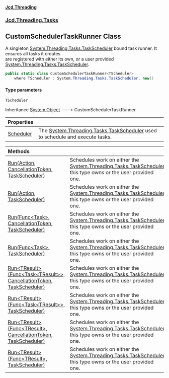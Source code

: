 #### [Jcd.Threading](index.md 'index')
### [Jcd.Threading.Tasks](Jcd.Threading.Tasks.md 'Jcd.Threading.Tasks')

## CustomSchedulerTaskRunner<TScheduler> Class

A singleton [System.Threading.Tasks.TaskScheduler](https://docs.microsoft.com/en-us/dotnet/api/System.Threading.Tasks.TaskScheduler 'System.Threading.Tasks.TaskScheduler') bound task runner. It ensures all tasks it creates  
are registered with either its own, or a user provided [System.Threading.Tasks.TaskScheduler](https://docs.microsoft.com/en-us/dotnet/api/System.Threading.Tasks.TaskScheduler 'System.Threading.Tasks.TaskScheduler').

```csharp
public static class CustomSchedulerTaskRunner<TScheduler>
    where TScheduler : System.Threading.Tasks.TaskScheduler, new()
```
#### Type parameters

<a name='Jcd.Threading.Tasks.CustomSchedulerTaskRunner_TScheduler_.TScheduler'></a>

`TScheduler`

Inheritance [System.Object](https://docs.microsoft.com/en-us/dotnet/api/System.Object 'System.Object') &#129106; CustomSchedulerTaskRunner<TScheduler>

| Properties | |
| :--- | :--- |
| [Scheduler](CustomSchedulerTaskRunner_TScheduler_.Scheduler.md 'Jcd.Threading.Tasks.CustomSchedulerTaskRunner<TScheduler>.Scheduler') | The [System.Threading.Tasks.TaskScheduler](https://docs.microsoft.com/en-us/dotnet/api/System.Threading.Tasks.TaskScheduler 'System.Threading.Tasks.TaskScheduler') used to schedule and execute tasks. |

| Methods | |
| :--- | :--- |
| [Run(Action, CancellationToken, TaskScheduler)](CustomSchedulerTaskRunner_TScheduler_.Run.l0YpgTPH56lrZkAEL/hbRQ.md 'Jcd.Threading.Tasks.CustomSchedulerTaskRunner<TScheduler>.Run(System.Action, System.Threading.CancellationToken, System.Threading.Tasks.TaskScheduler)') | Schedules work on either the [System.Threading.Tasks.TaskScheduler](https://docs.microsoft.com/en-us/dotnet/api/System.Threading.Tasks.TaskScheduler 'System.Threading.Tasks.TaskScheduler') this type owns or the user provided one. |
| [Run(Action, TaskScheduler)](CustomSchedulerTaskRunner_TScheduler_.Run.vYqAG9UN+9KE9KQcgigQ/Q.md 'Jcd.Threading.Tasks.CustomSchedulerTaskRunner<TScheduler>.Run(System.Action, System.Threading.Tasks.TaskScheduler)') | Schedules work on either the [System.Threading.Tasks.TaskScheduler](https://docs.microsoft.com/en-us/dotnet/api/System.Threading.Tasks.TaskScheduler 'System.Threading.Tasks.TaskScheduler') this type owns or the user provided one. |
| [Run(Func&lt;Task&gt;, CancellationToken, TaskScheduler)](CustomSchedulerTaskRunner_TScheduler_.Run.TuaZS6guewD86TVtLdtDew.md 'Jcd.Threading.Tasks.CustomSchedulerTaskRunner<TScheduler>.Run(System.Func<System.Threading.Tasks.Task>, System.Threading.CancellationToken, System.Threading.Tasks.TaskScheduler)') | Schedules work on either the [System.Threading.Tasks.TaskScheduler](https://docs.microsoft.com/en-us/dotnet/api/System.Threading.Tasks.TaskScheduler 'System.Threading.Tasks.TaskScheduler') this type owns or the user provided one. |
| [Run(Func&lt;Task&gt;, TaskScheduler)](CustomSchedulerTaskRunner_TScheduler_.Run.4U2EikBJaMvszTb8uACbfw.md 'Jcd.Threading.Tasks.CustomSchedulerTaskRunner<TScheduler>.Run(System.Func<System.Threading.Tasks.Task>, System.Threading.Tasks.TaskScheduler)') | Schedules work on either the [System.Threading.Tasks.TaskScheduler](https://docs.microsoft.com/en-us/dotnet/api/System.Threading.Tasks.TaskScheduler 'System.Threading.Tasks.TaskScheduler') this type owns or the user provided one. |
| [Run&lt;TResult&gt;(Func&lt;Task&lt;TResult&gt;&gt;, CancellationToken, TaskScheduler)](CustomSchedulerTaskRunner_TScheduler_.Run.Z0tTyuzf0A37FBRPDuL2UA.md 'Jcd.Threading.Tasks.CustomSchedulerTaskRunner<TScheduler>.Run<TResult>(System.Func<System.Threading.Tasks.Task<TResult>>, System.Threading.CancellationToken, System.Threading.Tasks.TaskScheduler)') | Schedules work on either the [System.Threading.Tasks.TaskScheduler](https://docs.microsoft.com/en-us/dotnet/api/System.Threading.Tasks.TaskScheduler 'System.Threading.Tasks.TaskScheduler') this type owns or the user provided one. |
| [Run&lt;TResult&gt;(Func&lt;Task&lt;TResult&gt;&gt;, TaskScheduler)](CustomSchedulerTaskRunner_TScheduler_.Run.5Y7DAAxzSCKGAiqaHbiDyg.md 'Jcd.Threading.Tasks.CustomSchedulerTaskRunner<TScheduler>.Run<TResult>(System.Func<System.Threading.Tasks.Task<TResult>>, System.Threading.Tasks.TaskScheduler)') | Schedules work on either the [System.Threading.Tasks.TaskScheduler](https://docs.microsoft.com/en-us/dotnet/api/System.Threading.Tasks.TaskScheduler 'System.Threading.Tasks.TaskScheduler') this type owns or the user provided one. |
| [Run&lt;TResult&gt;(Func&lt;TResult&gt;, CancellationToken, TaskScheduler)](CustomSchedulerTaskRunner_TScheduler_.Run.OsCSEXEKwu5sVsmlykutRQ.md 'Jcd.Threading.Tasks.CustomSchedulerTaskRunner<TScheduler>.Run<TResult>(System.Func<TResult>, System.Threading.CancellationToken, System.Threading.Tasks.TaskScheduler)') | Schedules work on either the [System.Threading.Tasks.TaskScheduler](https://docs.microsoft.com/en-us/dotnet/api/System.Threading.Tasks.TaskScheduler 'System.Threading.Tasks.TaskScheduler') this type owns or the user provided one. |
| [Run&lt;TResult&gt;(Func&lt;TResult&gt;, TaskScheduler)](CustomSchedulerTaskRunner_TScheduler_.Run.NFYTf9qZcmbpzctoziu0Gw.md 'Jcd.Threading.Tasks.CustomSchedulerTaskRunner<TScheduler>.Run<TResult>(System.Func<TResult>, System.Threading.Tasks.TaskScheduler)') | Schedules work on either the [System.Threading.Tasks.TaskScheduler](https://docs.microsoft.com/en-us/dotnet/api/System.Threading.Tasks.TaskScheduler 'System.Threading.Tasks.TaskScheduler') this type owns or the user provided one. |
